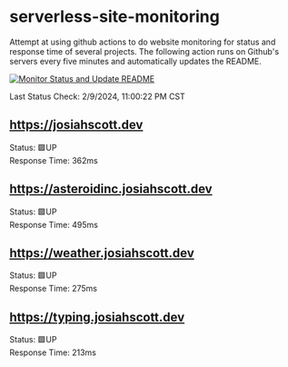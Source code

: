 # serverless-site-monitoring
Attempt at using github actions to do website monitoring for status and response time of several projects. The following action runs on Github's servers every five minutes and automatically updates the README.  

[![Monitor Status and Update README](https://github.com/JosiahSco/serverless-site-monitoring/actions/workflows/monitor.yaml/badge.svg)](https://github.com/JosiahSco/serverless-site-monitoring/actions/workflows/monitor.yaml)

Last Status Check: 2/9/2024, 11:00:22 PM CST

## https://josiahscott.dev
Status: 🟩UP  
Response Time: 362ms

## https://asteroidinc.josiahscott.dev
Status: 🟩UP  
Response Time: 495ms

## https://weather.josiahscott.dev
Status: 🟩UP  
Response Time: 275ms

## https://typing.josiahscott.dev
Status: 🟩UP  
Response Time: 213ms

